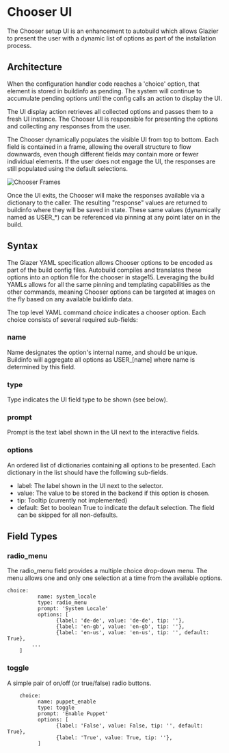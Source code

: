 # Chooser UI


The Chooser setup UI is an enhancement to autobuild which allows Glazier to
present the user with a dynamic list of options as part of the installation
process.

## Architecture

When the configuration handler code reaches a 'choice' option, that element is
stored in buildinfo as pending. The system will continue to accumulate pending
options until the config calls an action to display the UI.

The UI display action retrieves all collected options and passes them to a fresh
UI instance. The Chooser UI is responsible for presenting the options and
collecting any responses from the user.

The Chooser dynamically populates the visible UI from top to bottom. Each field
is contained in a frame, allowing the overall structure to flow downwards, even
though different fields may contain more or fewer individual elements. If the
user does not engage the UI, the responses are still populated using the default
selections.

![Chooser Frames](chooser_frames.png)

Once the UI exits, the Chooser will make the responses available via a
dictionary to the caller. The resulting "response" values are returned to
buildinfo where they will be saved in state. These same values (dynamically
named as USER\_\*) can be referenced via pinning at any point later on in the
build.

## Syntax

The Glazer YAML specification allows Chooser options to be encoded as part of
the build config files. Autobuild compiles and translates these options into an
option file for the chooser in stage15. Leveraging the build YAMLs allows for
all the same pinning and templating capabilities as the other commands, meaning
Chooser options can be targeted at images on the fly based on any available
buildinfo data.

The top level YAML command *choice* indicates a chooser option. Each choice
consists of several required sub-fields:

### name

Name designates the option's internal name, and should be unique. Buildinfo will
aggregate all options as USER_\[name\] where name is determined by this field.

### type

Type indicates the UI field type to be shown (see below).

### prompt

Prompt is the text label shown in the UI next to the interactive fields.

### options

An ordered list of dictionaries containing all options to be presented. Each
dictionary in the list should have the following sub-fields.

*   label: The label shown in the UI next to the selector.
*   value: The value to be stored in the backend if this option is chosen.
*   tip: Tooltip (currently not implemented)
*   default: Set to boolean True to indicate the default selection. The field
    can be skipped for all non-defaults.

## Field Types

### radio_menu

The radio_menu field provides a multiple choice drop-down menu. The menu allows
one and only one selection at a time from the available options.

    choice:
              name: system_locale
              type: radio_menu
              prompt: 'System Locale'
              options: [
                    {label: 'de-de', value: 'de-de', tip: ''},
                    {label: 'en-gb', value: 'en-gb', tip: ''},
                    {label: 'en-us', value: 'en-us', tip: '', default: True},
            ...
        ]

### toggle

A simple pair of on/off (or true/false) radio buttons.

        choice:
              name: puppet_enable
              type: toggle
              prompt: 'Enable Puppet'
              options: [
                    {label: 'False', value: False, tip: '', default: True},
                    {label: 'True', value: True, tip: ''},
              ]
